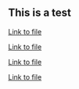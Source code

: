 ## This is a test

[Link to file](mol-star_state_2024-6-11-12-25-9.molx)

[Link to file](mol-star_state_2024-6-11-11-58-19.molx)

[Link to file](mol-star_state_2024-6-12-20-7-45.molx)

[Link to file](mol-star_state_2024-6-13-9-55-42.molx)
